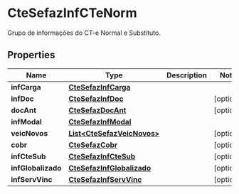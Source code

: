 

# CteSefazInfCTeNorm

Grupo de informações do CT-e Normal e Substituto.

## Properties

| Name | Type | Description | Notes |
|------------ | ------------- | ------------- | -------------|
|**infCarga** | [**CteSefazInfCarga**](CteSefazInfCarga.md) |  |  |
|**infDoc** | [**CteSefazInfDoc**](CteSefazInfDoc.md) |  |  [optional] |
|**docAnt** | [**CteSefazDocAnt**](CteSefazDocAnt.md) |  |  [optional] |
|**infModal** | [**CteSefazInfModal**](CteSefazInfModal.md) |  |  |
|**veicNovos** | [**List&lt;CteSefazVeicNovos&gt;**](CteSefazVeicNovos.md) |  |  [optional] |
|**cobr** | [**CteSefazCobr**](CteSefazCobr.md) |  |  [optional] |
|**infCteSub** | [**CteSefazInfCteSub**](CteSefazInfCteSub.md) |  |  [optional] |
|**infGlobalizado** | [**CteSefazInfGlobalizado**](CteSefazInfGlobalizado.md) |  |  [optional] |
|**infServVinc** | [**CteSefazInfServVinc**](CteSefazInfServVinc.md) |  |  [optional] |



